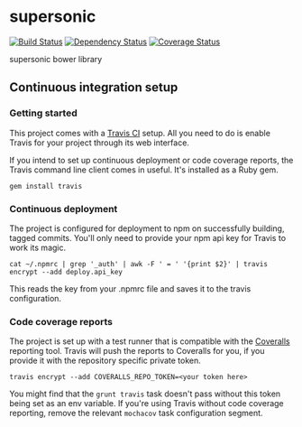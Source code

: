 supersonic
========

[![Build Status](http://img.shields.io/travis/AppGyver/supersonic/master.svg)](https://travis-ci.org/AppGyver/supersonic)
[![Dependency Status](http://img.shields.io/david/AppGyver/supersonic.svg)](https://david-dm.org/AppGyver/supersonic)
[![Coverage Status](https://img.shields.io/coveralls/AppGyver/supersonic.svg)](https://coveralls.io/r/AppGyver/supersonic)

supersonic bower library

## Continuous integration setup

### Getting started

This project comes with a [Travis CI](https://travis-ci.org/) setup. All you need to do is enable Travis for your project through its web interface.

If you intend to set up continuous deployment or code coverage reports, the Travis command line client comes in useful. It's installed as a Ruby gem.

    gem install travis

### Continuous deployment

The project is configured for deployment to npm on successfully building, tagged commits. You'll only need to provide your npm api key for Travis to work its magic.

    cat ~/.npmrc | grep '_auth' | awk -F ' = ' '{print $2}' | travis encrypt --add deploy.api_key

This reads the key from your .npmrc file and saves it to the travis configuration.

### Code coverage reports

The project is set up with a test runner that is compatible with the [Coveralls](http://coveralls.io/) reporting tool. Travis will push the reports to Coveralls for you, if you provide it with the repository specific private token.

    travis encrypt --add COVERALLS_REPO_TOKEN=<your token here>

You might find that the `grunt travis` task doesn't pass without this token being set as an env variable. If you're using Travis without code coverage reporting, remove the relevant `mochacov` task configuration segment.
